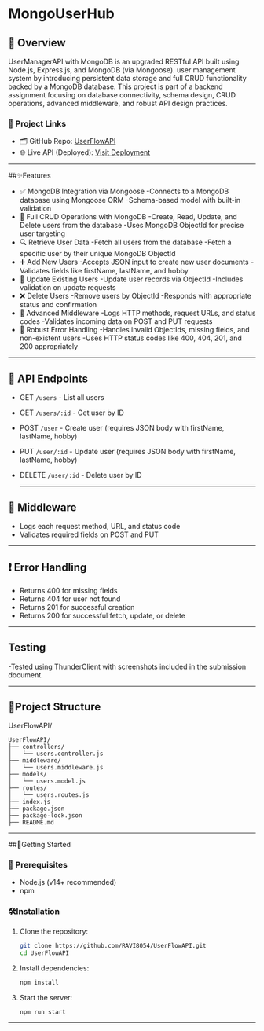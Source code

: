 ﻿# MongoUserHub
## 📌 Overview
UserManagerAPI with MongoDB is an upgraded RESTful API built using Node.js, Express.js, and MongoDB (via Mongoose).  user management system by introducing persistent data storage and full CRUD functionality backed by a MongoDB database.
This project is part of a backend assignment focusing on database connectivity, schema design, CRUD operations, advanced middleware, and robust API design practices.
### 🔗 Project Links
- 🗂️ GitHub Repo: [UserFlowAPI](https://github.com/RAVI8054/MongoUserHub)
- 🌐 Live API (Deployed): [Visit Deployment](-)

---
##✨Features
 - ✅ MongoDB Integration via Mongoose
   -Connects to a MongoDB database using Mongoose ORM
      -Schema-based model with built-in validation
 - 🔁 Full CRUD Operations with MongoDB
      -Create, Read, Update, and Delete users from the database
      -Uses MongoDB ObjectId for precise user targeting
  - 🔍 Retrieve User Data
      -Fetch all users from the database
      -Fetch a specific user by their unique MongoDB ObjectId
  - ➕ Add New Users
      -Accepts JSON input to create new user documents
      -Validates fields like firstName, lastName, and hobby
  - 🔄 Update Existing Users
      -Update user records via ObjectId
      -Includes validation on update requests
  - ❌ Delete Users
       -Remove users by ObjectId
       -Responds with appropriate status and confirmation
  - 🧩 Advanced Middleware
       -Logs HTTP methods, request URLs, and status codes
       -Validates incoming data on POST and PUT requests
  - 🛑 Robust Error Handling
      -Handles invalid ObjectIds, missing fields, and non-existent users
      -Uses HTTP status codes like 400, 404, 201, and 200 appropriately
 ---
##  🔗 API Endpoints
- GET `/users` - List all users
- GET `/users/:id` - Get user by ID
- POST `/user` - Create user (requires JSON body with firstName, lastName, hobby)
- PUT `/user/:id` - Update user (requires JSON body with firstName, lastName, hobby)
- DELETE `/user/:id` - Delete user by ID

   ---
 ## 🧩 Middleware
 - Logs each request method, URL, and status code
 - Validates required fields on POST and PUT
  
  ---
  ## ❗ Error Handling
- Returns 400 for missing fields
- Returns 404 for user not found
- Returns 201 for successful creation
- Returns 200 for successful fetch, update, or delete
---
## Testing
   -Tested using ThunderClient with screenshots included in the submission document.
   
--- 
## 📁Project Structure
UserFlowAPI/
```
UserFlowAPI/
├── controllers/
│   └── users.controller.js
├── middleware/
│   └── users.middleware.js
├── models/
│   └── users.model.js
├── routes/
│   └── users.routes.js
├── index.js
├── package.json
├── package-lock.json
├── README.md
```
---
##🚀Getting Started
### 📁 Prerequisites
- Node.js (v14+ recommended)
- npm
### 🛠️Installation
1. Clone the repository:
   ```bash
   git clone https://github.com/RAVI8054/UserFlowAPI.git
   cd UserFlowAPI
2. Install dependencies:
   ```bash
   npm install 
3. Start the server:
   ```bash
   npm run start
---

